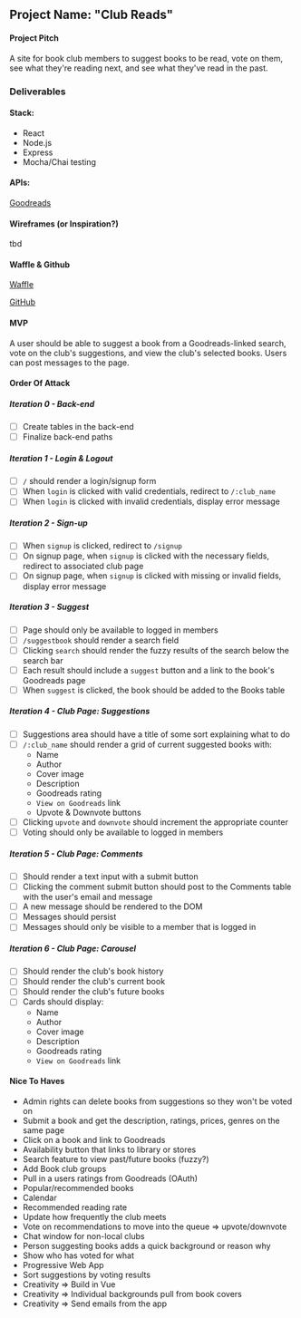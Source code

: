 ## Project Name: "Club Reads"

#### Project Pitch 
A site for book club members to suggest books to be read, vote on them, see what they're reading next, and see what they've read in the past.

### Deliverables  

#### Stack:
 - React
 - Node.js
 - Express
 - Mocha/Chai testing

#### APIs:  
[Goodreads](https://www.goodreads.com/api/)

#### Wireframes (or Inspiration?) 
tbd
<!-- ![alt text](https://github.com/lindsaywparker/back-home/blob/master/comps/comp-summary.png "Back Home Static Comps") -->

#### Waffle & Github
[Waffle](https://waffle.io/lindsaywparker/club-reads)

[GitHub](https://github.com/lindsaywparker/club-reads)

#### MVP
A user should be able to suggest a book from a Goodreads-linked search, vote on the club's suggestions, and view the club's selected books.  Users can post messages to the page.

#### Order Of Attack
##### Iteration 0 - Back-end
  - [ ] Create tables in the back-end
  - [ ] Finalize back-end paths
  
##### Iteration 1 - Login & Logout
  - [ ] `/` should render a login/signup form
  - [ ] When `login` is clicked with valid credentials, redirect to `/:club_name`
  - [ ] When `login` is clicked with invalid credentials, display error message
  
##### Iteration 2 - Sign-up
  - [ ] When `signup` is clicked, redirect to `/signup`
  - [ ] On signup page, when `signup` is clicked with the necessary fields, redirect to associated club page
  - [ ] On signup page, when `signup` is clicked with missing or invalid fields, display error message
  
##### Iteration 3 - Suggest
  - [ ] Page should only be available to logged in members
  - [ ] `/suggestbook` should render a search field
  - [ ] Clicking `search` should render the fuzzy results of the search below the search bar
  - [ ] Each result should include a `suggest` button and a link to the book's Goodreads page
  - [ ] When `suggest` is clicked, the book should be added to the Books table
  
##### Iteration 4 - Club Page: Suggestions
  - [ ] Suggestions area should have a title of some sort explaining what to do
  - [ ] `/:club_name` should render a grid of current suggested books with:
    - Name
    - Author
    - Cover image
    - Description
    - Goodreads rating
    - `View on Goodreads` link
    - Upvote & Downvote buttons
  - [ ] Clicking `upvote` and `downvote` should increment the appropriate counter
  - [ ] Voting should only be available to logged in members
   
##### Iteration 5 - Club Page: Comments   
  - [ ] Should render a text input with a submit button
  - [ ] Clicking the comment submit button should post to the Comments table with the user's email and message
  - [ ] A new message should be rendered to the DOM
  - [ ] Messages should persist
  - [ ] Messages should only be visible to a member that is logged in

##### Iteration 6 - Club Page: Carousel   
  - [ ] Should render the club's book history
  - [ ] Should render the club's current book
  - [ ] Should render the club's future books
  - [ ] Cards should display:
    - Name
    - Author
    - Cover image
    - Description
    - Goodreads rating
    - `View on Goodreads` link
  
#### Nice To Haves
  - Admin rights can delete books from suggestions so they won't be voted on
  - Submit a book and get the description, ratings, prices, genres on the same page
  - Click on a book and link to Goodreads
  - Availability button that links to library or stores
  - Search feature to view past/future books (fuzzy?)
  - Add Book club groups
  - Pull in a users ratings from Goodreads (OAuth)
  - Popular/recommended books
  - Calendar
  - Recommended reading rate
  - Update how frequently the club meets
  - Vote on recommendations to move into the queue => upvote/downvote
  - Chat window for non-local clubs
  - Person suggesting books adds a quick background or reason why
  - Show who has voted for what
  - Progressive Web App
  - Sort suggestions by voting results
  - Creativity => Build in Vue
  - Creativity => Individual backgrounds pull from book covers
  - Creativity => Send emails from the app
 